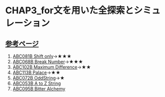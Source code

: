 # CHAP3_for文を用いた全探索とシミュレーション

[参考ページ](https://t.ly/O5nNe)
---
1. [ABC081B Shift only](https://atcoder.jp/contests/abc081/tasks/abc081_b)→★★★
1. [ABC068B Break Number](https://atcoder.jp/contests/abc068/tasks/abc068_b)→★★★
1. [ABC102B Maximum Difference](https://atcoder.jp/contests/abc102/tasks/abc102_b)→★★
1. [ABC113B Palace](https://atcoder.jp/contests/abc113/tasks/abc113_b)→★★
1. [ABC072B OddString](https://atcoder.jp/contests/abc072/tasks/abc072_b)→★
1. [ABC053B A to Z String](https://atcoder.jp/contests/abc053/tasks/abc053_b)
1. [ABC095B Bitter Alchemy](https://atcoder.jp/contests/abc095/tasks/abc095_b)
